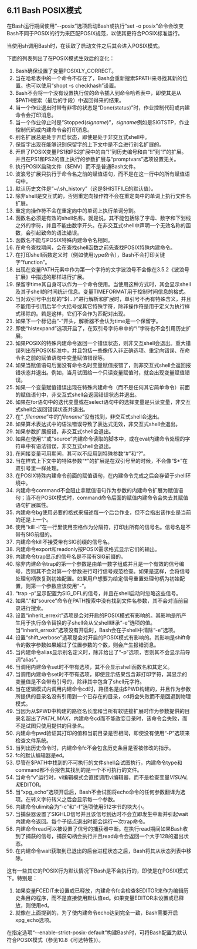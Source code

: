 ## 6.11 Bash POSIX模式

在Bash运行期间使用“--posix”选项启动Bash或执行“set -o posix”命令会改变Bash不同于POSIX的行为来匹配POSIX规范，以使其更符合POSIX标准运行。

当使用sh调用Bash时，在读取了启动文件之后其会进入POSIX模式。

下面的列表列出了在POSIX模式生效后的变化：

1. Bash确保设置了变量POSIXLY_CORRECT。
2. 当在哈希表中的一个命令不存在了，Bash会重新搜索$PATH来寻找其新的位置。也可以使用“shopt -s checkhash”设置。
3. Bash不会将一个没有设置执行位的命令插入到命令哈希表中，即使其是从$PATH搜索（最后的手段）中返回得来的结果。
4. 当一个作业退出时带有非零的状态是“Done(status)”时，作业控制代码或内建命令会打印消息。
5. 当一个作业停止时是“Stopped(*signame*)”，*signame*例如是SIGTSTP，作业控制代码或内建命令会打印消息。
6. 别名扩展总是处于开启状态，即使是处于非交互式shell中。
7. 保留字出现在能够识别保留字的上下文中是不会进行别名扩展的。
8. 开启了POSIX变量PS1和PS2扩展中的由“!”到历史编号和由“!!”到“!”的扩展。并且在PS1和PS2的值上执行的参数扩展与“promptvars”选项设置无关。
9. 执行POSIX启动文件（$ENV）而不是普通Bash文件。
10. 波浪号扩展只执行于命令名之前的赋值语句，而不是在这一行中的所有赋值语句中。
11. 默认历史文件是“~/.sh_history”（这是$HISTFILE的默认值）。
12. 除非shell是交互式的，否则重定向操作符不会在重定向中的单词上执行文件名扩展。
13. 重定向操作符不会在重定向中的单词上执行单词分割。
14. 函数名必须是有效的shell名称。就是说，其不能包括除了字母、数字和下划线之外的字符，并且不能由数字开头。在非交互式shell中声明一个无效名称的函数，会引起致命的语法错误。
15. 函数名不能与POSIX特殊内建命令名相同。
16. 在命令查找期间，会在查找shell函数之前先查找POSIX特殊内建命令。
17. 在打印shell函数定义时（例如使用type命令），Bash不会打印关键字“function”。
18. 出现在变量PATH元素中作为第一个字符的文字波浪号不会像在3.5.2《波浪号扩展》中描述的那样进行扩展。
19. 保留字time其自身可以作为一个命令使用。当使用这种方式时，其会显示shell及其子shell的时间统计信息。变量TIMEFORMAT用于控制时间信息的格式。
20. 当对双引号中出现的“${...}”进行解析和扩展时，单引号不再有特殊含义，并且不能用于引用后半个大括号或其它特殊字符，除非操作符是用于定义为执行样式移除的。若是这样，它们不会作为匹配对出现。
21. 如果下一个标记由“-”开头，解析器不会认为time是一个保留字。
22. 即使“histexpand”选项开启了，在双引号字符串中的“!”字符也不会引用历史扩展。
23. 如果POSIX的特殊内建命令返回一个错误状态，则非交互shell会退出。重大错误列出在POSIX标准中，并且包括一些像传入非正确选项、重定向错误、在命令名之前的赋值语句中变量赋值错误等。
24. 如果当赋值语句后面没有命令名时变量赋值报错了，则非交互式shell会返回报错状态并退出。例如，当月试图给一个只读变量赋值时，就会出现变量赋值错误。
25. 如果一个变量赋值错误出现在特殊内建命令（而不是任何其它简单命令）前面的赋值语句中，非交互式shell会返回错误状态并退出。
26. 如果在for语句中的迭代变量或在select语句中的选择变量是只读变量，非交互式shell会返回错误状态并退出。
27. 在“. *filename*”中的“*filename*”没有找到，非交互式shell会退出。
28. 如果算术表达式中的语法错误导致了表达式无效，非交互式shell会退出。
29. 如果参数扩展报错，非交互式shell会退出。
30. 如果在使用“.”或“source”内建命令读取的脚本中，或在eval内建命令处理的字符串中有语法错误，非交互式shell会退出。
31. 在间接变量可用期间，其可以不应用到特殊参数“#”和“?”。
32. 当在样式上下文中的特殊参数“\*”的扩展是在双引号里的时候，不会像“$\*”在双引号里一样处理。
33. 在POSIX特殊内建命令前面的赋值语句，在内建命令完成之后会存留于shell环境中。
34. 内建命令command不会阻止拿赋值语句作为参数的内建命令扩展为赋值语句；当不在POSIX模式时，command命令后面的赋值内建命令会失去其赋值语句扩展属性。
35. 内建命令bg使用必要的格式来描述每一个后台作业，但不会指出该作业是当前的还是上一个。
36. 使用“kill -l”在一行里使用空格作为分隔符，打印出所有的信号名。信号名是不带有SIG前缀的。
37. 内建命令kill不接受带有SIG前缀的信号名。
38. 内建命令export和readonly按POSIX需求格式显示它们的输出。
39. 内建命令trap显示的信号名是不带有SIG前缀的。
40. 除非内建命令trap的第一个参数是由单一数字组成并且是一个有效的信号编号，否则其不会对第一个参数进行可行信号规范检查。如果是这样，会将信号处理句柄恢复到初始配置。如果用户想要为给定信号重置处理句柄为初始配置，则第一个参数应该使用“-”。
41. “trap -p”显示配置为SIG_DFL的信号，并且在shell启动时忽略这些信号。
42. 如果“.”和“source”命令在PATH搜索中没有找到文件名参数，其不会对当前目录进行搜索。
43. 设置“inherit_errexit”选项是会对开启的POSIX模式有影响的。其影响是所产生用于执行命令替换的子shell会从父shell继承“-e”选项的值。当“inherit_errexit”选项没有开启时，Bash会在子shell中清除“-e”选项。
44. 设置“shift_verbose”选项是会对开启的POSIX模式有影响的。其影响是shift命令的数字参数如果超过了位置参数的个数，则会产生报错消息。
45. 当内建命令alias显示别名定义时，除非给出了“-p”选项，否则其不会显示前导词“alias”。
46. 当调用内建命令set时不带有选项，其不会显示shell函数名和其定义。
47. 当调用内建命令set时不带有选项，即使显示结果包含非打印字符，其显示的变量值是不会带有引号的，除非其中包含了shell元字符。
48. 当在逻辑模式内调用内建命令cd时，路径名是由$PWD构建的，并且作为参数所提供的目录名没有引用到一个已存在的目录，cd将会失败而不是回退到物理模式。
49. 当因为从$PWD中构建的路径名长度和当所有软链接扩展时作为参数提供的目录名超出了*PATH_MAX*，内建命令cd而不能改变目录时，该命令会失败，而不是试图只使用提供的目录名。
50. 内建命令pwd验证其打印的值和当前目录是否相同，即使没有使用“-P”选项来检查文件系统。
51. 当列出历史命令时，内建命令fc不会包含历史条目是否被修改的指示。
52. fc的默认编辑器是ed。
53. 尽管在$PATH中找到的不可执行的文件shell会试图执行，内建命令type和command都不会报告其找到的是一个不可执行的文件。
54. 当命令“v”运行时，vi编辑模式会直接调用vi编辑器，而不是检查变量$VISUAL和$EDITOR。
55. 当“xpg_echo”选项开启后，Bash不会试图将echo命令的任何参数翻译为选项。在转义字符转义之后会显示每一个参数。
56. 内建命令ulimit会为“-c”和“-f”选项使用512字节的块大小。
57. 当捕获器设置了SIGHLD信号并且该信号到达时不会立即发生中断并引起wait内建命令返回。每个子结点退出时都会运行一次trap命令。
58. 内建命令read可以被设置了信号的捕获器中断。在执行read期间如果Bash收到了捕获的信号，捕获句柄会执行并且read命令会返回一个大于128的退出状态。
59. 在内建命令wait获取到已退出的后台进程状态之后，Bash将其从状态列表中移除。

这有一些其它的POSIX行为默认情况下Bash是不会执行的，即使是在POSIX模式下。特别是：

1. 如果变量FCEDIT未设置或已释放，内建命令fc会检查$EDITOR来作为编辑历史条目的程序，而不是直接使用默认值ed。如果变量EDITOR未设置或已释放，则使用ed。
2. 就像在上面提到的，为了使内建命令echo达到完全一致，Bash需要开启xpg_echo选项。

在指定选项“--enable-strict-posix-default”构建Bash时，可将Bash配置为默认符合POSIX模式（参见10.8《可选特性》）。